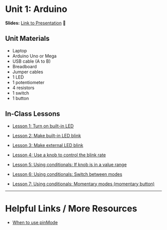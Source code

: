 # Unit 1: Arduino

**Slides:** [Link to Presentation](https://docs.google.com/presentation/d/1WJ0OYdD2WST4ZEv52NQbj38ncqVNBmu7CWIfpUAHbgM/edit?usp=sharing) :eyes:  

## Unit Materials
- Laptop
- Arduino Uno or Mega
- USB cable (A to B)
- Breadboard
- Jumper cables
- 1 LED
- 1 potentiometer
- 4 resistors
- 1 switch
- 1 button

## In-Class Lessons

- [Lesson 1: Turn on built-in LED](Lessons/Lesson-1)

- [Lesson 2: Make built-in LED blink](Lessons/Lesson-2-3)

- [Lesson 3: Make external LED blink](Lessons/Lesson-2-3)

- [Lesson 4: Use a knob to control the blink rate](Lessons/Lesson-4)

- [Lesson 5: Using conditionals: If knob is in a value range](Lessons/Lesson-5)

- [Lesson 6: Using conditionals: Switch between modes](Lessons/Lesson-6)

- [Lesson 7: Using conditionals: Momentary modes (momentary button)](Lessons/Lesson-7)

--- 

# Helpful Links / More Resources

* [When to use pinMode](https://www.baldengineer.com/when-to-use-arduinos-pinmode-and-why.html)


